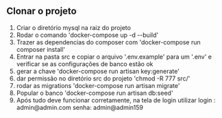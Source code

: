<h2>Clonar o projeto</h2>

<ol>
  <li>Criar o diretório mysql na raiz do projeto</li>
  <li>Rodar o comando 'docker-compose up -d --build'</li>
  <li>Trazer as dependencias do composer com 'docker-compose run composer install'</li>
  <li>Entrar na pasta src e copiar o arquivo '.env.example' para um '.env' e verificar se as configurações de banco estão ok</li>
  <li>gerar a chave 'docker-compose run artisan key:generate'</li>
  <li>dar permissão no diretório src do projeto 'chmod -R 777 src/'</li>
  <li>rodar as migrations 'docker-compose run artisan migrate'</li>
  <li>Popular o banco 'docker-compose run artisan db:seed'</li>
  <li>Após tudo deve funcionar corretamente, na tela de login utilizar login : admin@admin.com senha: admin@admin159</li>
</ol> 
